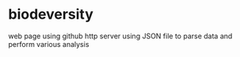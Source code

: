 # biodeversity
web page using github http server using JSON file to parse data and perform various analysis
